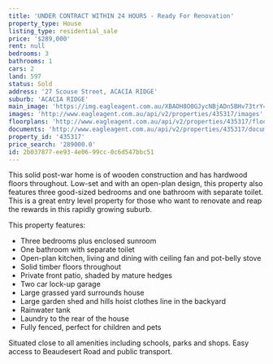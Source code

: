 ```yaml
---
title: 'UNDER CONTRACT WITHIN 24 HOURS - Ready For Renovation'
property_type: House
listing_type: residential_sale
price: '$289,000'
rent: null
bedrooms: 3
bathrooms: 1
cars: 2
land: 597
status: Sold
address: '27 Scouse Street, ACACIA RIDGE'
suburb: 'ACACIA RIDGE'
main_image: 'https://img.eagleagent.com.au/XBAOH8O0GJycNBjADn5BHv73trY=/1280x854/smart/https://s3-us-west-2.amazonaws.com/eagleagent-orig/images/6823152/118062335-image-M.jpg'
images: 'http://www.eagleagent.com.au/api/v2/properties/435317/images'
floorplans: 'http://www.eagleagent.com.au/api/v2/properties/435317/floorplans'
documents: 'http://www.eagleagent.com.au/api/v2/properties/435317/documents'
property_id: '435317'
price_search: '289000.0'
id: 2b037877-ee93-4e06-99cc-0c6d547bbc51
---
```

This solid post-war home is of wooden construction and has hardwood floors throughout. Low-set and with an open-plan design, this property also features three good-sized bedrooms and one bathroom with separate toilet. This is a great entry level property for those who want to renovate and reap the rewards in this rapidly growing suburb.

This property features:
*  Three bedrooms plus enclosed sunroom
*  One bathroom with separate toilet
*  Open-plan kitchen, living and dining with ceiling fan and pot-belly stove
*  Solid timber floors throughout
*  Private front patio, shaded by mature hedges
*  Two car lock-up garage
*  Large grassed yard surrounds house
*  Large garden shed and hills hoist clothes line in the backyard
*  Rainwater tank
*  Laundry to the rear of the house
*  Fully fenced, perfect for children and pets

Situated close to all amenities including schools, parks and shops. Easy access to Beaudesert Road and public transport.